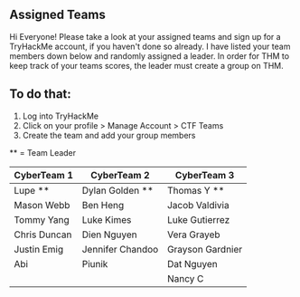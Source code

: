 ## Assigned Teams


Hi Everyone! Please take a look at your assigned teams and sign up for a TryHackMe account, if you haven't done so already.
I have listed your team members down below and randomly assigned a leader.
In order for THM to keep track of your teams scores, the leader must create a group on THM.

## To do that:
1. Log into TryHackMe
2. Click on your profile > Manage Account > CTF Teams
3. Create the team and add your group members


** = Team Leader

| CyberTeam 1   | CyberTeam 2      | CyberTeam 3      |
| ------------- | ---------------- | ---------------- |
| Lupe **       | Dylan Golden **  | Thomas Y **      |
| Mason Webb    | Ben Heng         | Jacob Valdivia   |
| Tommy Yang    | Luke Kimes       | Luke Gutierrez   |
| Chris Duncan  | Dien Nguyen      | Vera Grayeb      |
| Justin Emig   | Jennifer Chandoo | Grayson Gardnier |
| Abi           | Piunik           | Dat Nguyen       |
|               |                  | Nancy C          |
